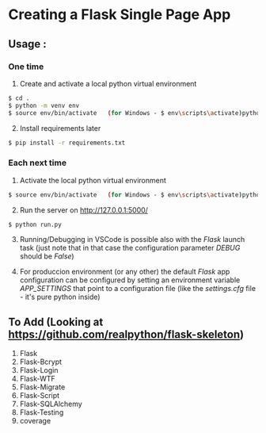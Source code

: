 # Creating a Flask Single Page App


## Usage :

### One time
1. Create and activate a local python virtual environment
```bash
$ cd .
$ python -m venv env
$ source env/bin/activate   (for Windows - $ env\scripts\activate)python app.py
```

2. Install requirements later
```bash
$ pip install -r requirements.txt
```

### Each next time
1. Activate the local python virtual environment
```bash
$ source env/bin/activate   (for Windows - $ env\scripts\activate)python app.py
```

2. Run the server on http://127.0.0.1:5000/
```bash
$ python run.py 
```

3. Running/Debugging in VSCode is possible also with the _Flask_ launch task (just note that in that case the configuration parameter _DEBUG_ should be _False_)

3. For produccion environment (or any other) the default _Flask_ app configuration can be configured by setting an environment variable _APP_SETTINGS_ that point to a configuration file (like the _settings.cfg_ file - it's pure python inside)  

## To Add (Looking at https://github.com/realpython/flask-skeleton)

1. Flask
2. Flask-Bcrypt
3. Flask-Login
4. Flask-WTF
5. Flask-Migrate
6. Flask-Script
7. Flask-SQLAlchemy
8. Flask-Testing
9. coverage

